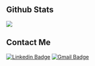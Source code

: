 ## Github Stats ###
[![](https://github-readme-stats.vercel.app/api?username=Roulioo&show_icons=true&theme=transparent&count_private=true&include_all_commits=true)](https://github.com/Roulioo)

## Contact Me
[![Linkedin Badge](https://img.shields.io/badge/-juliopereira-blue?style=flat-square&logo=Linkedin&logoColor=white&link=https://www.linkedin.com/in/julio-pereira-499a15134/)](https://www.linkedin.com/in/julio-pereira-499a15134/) [![Gmail Badge](https://img.shields.io/badge/-peixotopereirajulio@gmail.com-c14438?style=flat-square&logo=Gmail&logoColor=white&link=mailto:peixotopereirajulio@gmail.com)](mailto:peixotopereirajulio@gmail.com)
